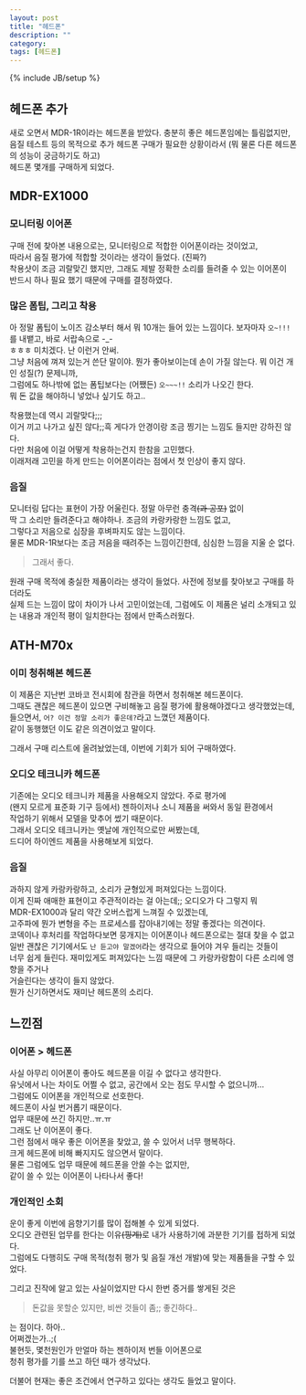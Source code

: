 ```yaml
---
layout: post
title: "헤드폰"
description: ""
category:
tags: [헤드폰]
---
```

{% include JB/setup %}

## 헤드폰 추가
새로 오면서 MDR-1R이라는 헤드폰을 받았다. 충분히 좋은 헤드폰임에는 틀림없지만,  
음질 테스트 등의 목적으로 추가 헤드폰 구매가 필요한 상황이라서 (뭐 물론 다른 헤드폰의 성능이 궁금하기도 하고)  
헤드폰 몇개를 구매하게 되었다.  

## MDR-EX1000
### 모니터링 이어폰
구매 전에 찾아본 내용으로는, 모니터링으로 적합한 이어폰이라는 것이었고,  
따라서 음질 평가에 적합할 것이라는 생각이 들었다. (진짜?)  
착용샷이 조금 괴랄맞긴 했지만, 그래도 제발 정확한 소리를 들려줄 수 있는 이어폰이  
반드시 하나 필요 했기 때문에 구매를 결정하였다.

### 많은 폼팁, 그리고 착용
아 정말 폼팁이 노이즈 감소부터 해서 뭐 10개는 들어 있는 느낌이다. 보자마자 `오~!!!`를 내뱉고,
바로 서랍속으로 -\_-   
ㅎㅎㅎ 미치겠다. 난 이런거 안써.  
그냥 처음에 껴져 있는거 쓴단 말이야.
뭔가 좋아보이는데 손이 가질 않는다. 뭐 이건 개인 성질(?) 문제니까,  
그럼에도 하나밖에 없는 폼팁보다는 (어쨌든) `오~~~!!` 소리가 나오긴 한다.  
뭐 돈 값을 해야하니 넣었나 싶기도 하고..

착용했는데 역시 괴랄맞다;;;  
이거 끼고 나가고 싶진 않다;;흑
게다가 안경이랑 조금 찡기는 느낌도 들지만 강하진 않다.  
다만 처음에 이걸 어떻게 착용하는건지 한참을 고민했다.  
이래저래 고민을 하게 만드는 이어폰이라는 점에서 첫 인상이 좋지 않다.

### 음질
모니터링 답다는 표현이 가장 어울린다. 정말 아무런 충격~~(과 공포)~~ 없이  
딱 그 소리만 들려준다고 해야하나. 조금의 카랑카랑한 느낌도 없고,  
그렇다고 저음으로 심장을 후벼파지도 않는 느낌이다.  
물론 MDR-1R보다는 조금 저음을 때려주는 느낌이긴한데, 심심한 느낌을 지울 순 없다.  

> 그래서 좋다.

원래 구매 목적에 충실한 제품이라는 생각이 들었다. 사전에 정보를 찾아보고 구매를 하더라도   
실제 드는 느낌이 많이 차이가 나서 고민이었는데, 그럼에도 이 제품은 널리 소개되고 있는 내용과
개인적 평이 일치한다는 점에서 만족스러웠다.


## ATH-M70x

### 이미 청취해본 헤드폰
이 제품은 지난번 코바코 전시회에 참관을 하면서 청취해본 헤드폰이다.  
그때도 괜찮은 헤드폰이 있으면 구비해놓고 음질 평가에 활용해야겠다고 생각했었는데,  
들으면서, `어? 이건 정말 소리가 좋은데?`라고 느꼈던 제품이다.  
같이 동행했던 이도 같은 의견이었고 말이다.

그래서 구매 리스트에 올려놨었는데, 이번에 기회가 되어 구매하였다.

### 오디오 테크니카 헤드폰
기존에는 오디오 테크니카 제품을 사용해오지 않았다. 주로 평가에  
(왠지 모르게 표준화 기구 등에서) 젠하이저나 소니 제품을 써와서 동일 환경에서  
작업하기 위해서 모델을 맞추어 썼기 때문이다.  
그래서 오디오 테크니카는 옛날에 개인적으로만 써봤는데,  
드디어 하이엔드 제품을 사용해보게 되었다.

### 음질
과하지 않게 카랑카랑하고, 소리가 균형있게 퍼져있다는 느낌이다.  
이게 진짜 애매한 표현이고 주관적이라는 걸 아는데;; 오디오가 다 그렇지 뭐  
MDR-EX1000과 달리 약간 오버스럽게 느껴질 수 있겠는데,   
고주파에 뭔가 변형을 주는 프로세스를 잡아내기에는 정말 좋겠다는 의견이다.  
코덱이나 후처리를 작업하다보면 뭉개지는 이어폰이나 헤드폰으로는 절대 찾을 수 없고  
일반 괜찮은 기기에서도 `난 듣고야 말겠어`라는 생각으로 들어야 겨우 들리는 것들이  
너무 쉽게 들린다. 재미있게도 퍼져있다는 느낌 때문에 그 카랑카랑함이 다른 소리에 영향을 주거나  
거슬린다는 생각이 들지 않았다.  
뭔가 신기하면서도 재미난 헤드폰의 소리다.


## 느낀점

### 이어폰 > 헤드폰
사실 아무리 이어폰이 좋아도 헤드폰을 이길 수 없다고 생각한다.  
유닛에서 나는 차이도 어쩔 수 없고, 공간에서 오는 점도 무시할 수 없으니까...  
그럼에도 이어폰을 개인적으로 선호한다.  
헤드폰이 사실 번거롭기 때문이다.  
업무 때문에 쓰긴 하지만..ㅠ.ㅠ  
그래도 난 이어폰이 좋다.  
그런 점에서 매우 좋은 이어폰을 찾았고, 쓸 수 있어서 너무 행복하다.  
크게 헤드폰에 비해 빠지지도 않으면서 말이다.  
물론 그럼에도 업무 때문에 헤드폰을 안쓸 수는 없지만,  
같이 쓸 수 있는 이어폰이 나타나서 좋다!



### 개인적인 소회
운이 좋게 이번에 음향기기를 많이 접해볼 수 있게 되었다.  
오디오 관련된 업무를 한다는 이유~~(핑계)~~로 내가 사용하기에 과분한 기기를 접하게 되었다.  
그럼에도 다행히도 구매 목적(청취 평가 및 음질 개선 개발)에 맞는 제품들을 구할 수 있었다.  

그리고 진작에 알고 있는 사실이었지만 다시 한번 증거를 쌓게된 것은

> 돈값을 못할순 있지만, 비싼 것들이 좀;; 좋긴하다..

는 점이다. 하아..  
어쩌겠는가..;(  
불현듯, 몇천원인가 만얼마 하는 젠하이저 번들 이어폰으로  
청취 평가를 기를 쓰고 하던 때가 생각났다.  

더불어 현재는 좋은 조건에서 연구하고 있다는 생각도 들었고 말이다.
